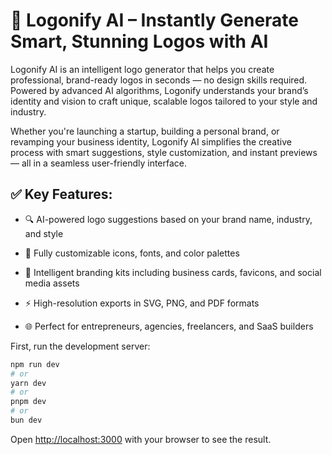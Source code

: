 # 🔷 Logonify AI – Instantly Generate Smart, Stunning Logos with AI

Logonify AI is an intelligent logo generator that helps you create professional, brand-ready logos in seconds — no design skills required. Powered by advanced AI algorithms, Logonify understands your brand’s identity and vision to craft unique, scalable logos tailored to your style and industry.

Whether you're launching a startup, building a personal brand, or revamping your business identity, Logonify AI simplifies the creative process with smart suggestions, style customization, and instant previews — all in a seamless user-friendly interface.

## ✅ Key Features:
- 🔍 AI-powered logo suggestions based on your brand name, industry, and style

- 🎨 Fully customizable icons, fonts, and color palettes

- 🧠 Intelligent branding kits including business cards, favicons, and social media assets

- ⚡ High-resolution exports in SVG, PNG, and PDF formats

- 🌐 Perfect for entrepreneurs, agencies, freelancers, and SaaS builders






First, run the development server:

```bash
npm run dev
# or
yarn dev
# or
pnpm dev
# or
bun dev
```

Open [http://localhost:3000](http://localhost:3000) with your browser to see the result.